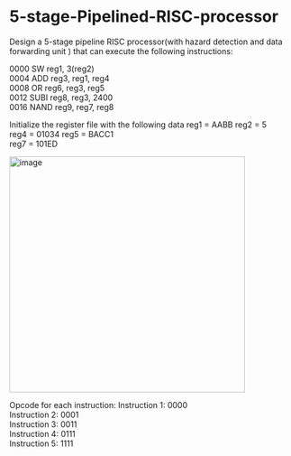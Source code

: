 # 5-stage-Pipelined-RISC-processor

Design  a  5-stage pipeline  RISC  processor(with  hazard detection and data forwarding unit ) that can execute the following instructions: 

0000 SW reg1, 3(reg2)      
0004 ADD reg3, reg1, reg4          
0008 OR reg6, reg3, reg5          
0012 SUBI reg8, reg3, 2400         
0016 NAND reg9, reg7, reg8          

Initialize the register file with the following data 
reg1 = AABB      reg2 = 5                 
reg4 = 01034     reg5 = BACC1                
reg7 = 101ED



<img width="418" alt="image" src="https://github.com/user-attachments/assets/a40ed78b-7b2d-4401-822f-d6316d1756ae" />


Opcode for each instruction: 
Instruction 1: 0000              
Instruction 2: 0001             
Instruction 3: 0011          
Instruction 4: 0111        
Instruction 5: 1111         
